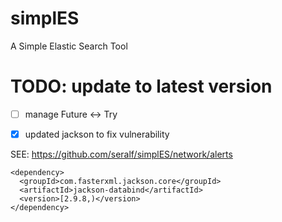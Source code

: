 simplES
====================================

A Simple Elastic Search Tool


# TODO: update to latest version


+ [ ] manage Future <-> Try

+ [x] updated jackson to fix vulnerability

SEE: https://github.com/seralf/simplES/network/alerts
```
<dependency>
  <groupId>com.fasterxml.jackson.core</groupId>
  <artifactId>jackson-databind</artifactId>
  <version>[2.9.8,)</version>
</dependency>
```


